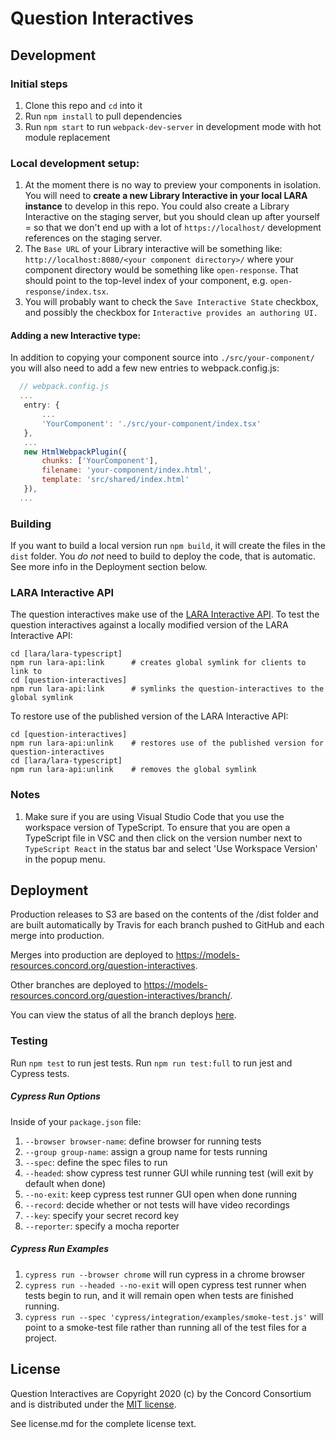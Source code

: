 # Question Interactives

## Development

### Initial steps

1. Clone this repo and `cd` into it
2. Run `npm install` to pull dependencies
3. Run `npm start` to run `webpack-dev-server` in development mode with hot module replacement

### Local development setup:

1. At the moment there is no way to preview your components in isolation. You will need to **create a new Library Interactive in your local LARA instance** to develop in this repo. You could also create a Library Interactive on the staging server, but you should clean up after yourself = so that we don't end up with a lot of `https://localhost/` development references on the staging server.
2. The `Base URL` of your Library interactive will be something like: `http://localhost:8080/<your component directory>/` where your component directory would be something like `open-response`. That should point to the top-level index of your component, e.g. `open-response/index.tsx`.
3. You will probably want to check the `Save Interactive State` checkbox, and possibly the checkbox for `Interactive provides an authoring UI.`

#### Adding a new Interactive type:
In addition to copying your component source into `./src/your-component/` you will also
need to add a few new entries to webpack.config.js:
 
 ```javascript
   // webpack.config.js
   ...
	entry: {
		...
		'YourComponent': './src/your-component/index.tsx'
	},
	...
	new HtmlWebpackPlugin({
		chunks: ['YourComponent'],
		filename: 'your-component/index.html',
		template: 'src/shared/index.html'
	}),
   ...

```

### Building

If you want to build a local version run `npm build`, it will create the files in the `dist` folder.
You *do not* need to build to deploy the code, that is automatic. See more info in the Deployment section below.

### LARA Interactive API

The question interactives make use of the [LARA Interactive API](https://github.com/concord-consortium/lara/blob/master/lara-typescript/README.md#lara-interactive-api). To test the question interactives against a locally modified version of the LARA Interactive API:

```
cd [lara/lara-typescript]
npm run lara-api:link      # creates global symlink for clients to link to
cd [question-interactives]
npm run lara-api:link      # symlinks the question-interactives to the global symlink
```

To restore use of the published version of the LARA Interactive API:

```
cd [question-interactives]
npm run lara-api:unlink    # restores use of the published version for question-interactives
cd [lara/lara-typescript]
npm run lara-api:unlink    # removes the global symlink
```

### Notes

1. Make sure if you are using Visual Studio Code that you use the workspace version of TypeScript.
   To ensure that you are open a TypeScript file in VSC and then click on the version number next to
   `TypeScript React` in the status bar and select 'Use Workspace Version' in the popup menu.

## Deployment

Production releases to S3 are based on the contents of the /dist folder and are built automatically by Travis
for each branch pushed to GitHub and each merge into production.

Merges into production are deployed to https://models-resources.concord.org/question-interactives.

Other branches are deployed to https://models-resources.concord.org/question-interactives/branch/<name>.

You can view the status of all the branch deploys [here](https://travis-ci.org/concord-consortium/question-interactives/branches).

### Testing

Run `npm test` to run jest tests. Run `npm run test:full` to run jest and Cypress tests.

##### Cypress Run Options

Inside of your `package.json` file:
1. `--browser browser-name`: define browser for running tests
2. `--group group-name`: assign a group name for tests running
3. `--spec`: define the spec files to run
4. `--headed`: show cypress test runner GUI while running test (will exit by default when done)
5. `--no-exit`: keep cypress test runner GUI open when done running
6. `--record`: decide whether or not tests will have video recordings
7. `--key`: specify your secret record key
8. `--reporter`: specify a mocha reporter

##### Cypress Run Examples

1. `cypress run --browser chrome` will run cypress in a chrome browser
2. `cypress run --headed --no-exit` will open cypress test runner when tests begin to run, and it will remain open when tests are finished running.
3. `cypress run --spec 'cypress/integration/examples/smoke-test.js'` will point to a smoke-test file rather than running all of the test files for a project.

## License

Question Interactives are Copyright 2020 (c) by the Concord Consortium and is distributed under the [MIT license](http://www.opensource.org/licenses/MIT).

See license.md for the complete license text.
